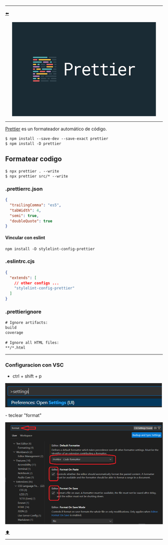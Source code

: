 <hr>

<a name="top"></a>

[⬅️](../../README.md#head1234)

<p align="center">
  <img width="460" height="300" src="../assets/public/prettier.png">
</p>
<hr>

[Prettier](https://prettier.io) es un formateador automático de código.

```
$ npm install --save-dev --save-exact prettier
$ npm install -D prettier
```

## Formatear codigo

```
$ npx prettier . --write
$ npx prettier src/* --write
```

### .prettierrc.json

```json
{
  "trailingComma": "es5",
  "tabWidth": 4,
  "semi": true,
  "doubleQuote": true
}
```

#### Vincular con eslint

```
npm install -D stylelint-config-prettier
```

### .eslintrc.cjs

```json
{
  "extends": [
    // other configs ...
    "stylelint-config-prettier"
  ]
}
```

### .prettierignore

```git
# Ignore artifacts:
build
coverage

# Ignore all HTML files:
**/*.html
```

<hr>

### Configuracion con VSC

- ctrl + shift + p

<p align="center">
  <img width="" height="" src="../assets/public/vsc-prettier-settings.png">
</p>
- teclear "format"
<p align="center">
  <img width="" height="" src="../assets/public/vsc-prettier-settings-fotmat.png">
</p>

[⬆️](#top)

<hr>
